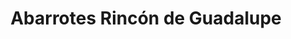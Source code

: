 ---
title: "Abarrotes Rincón de Guadalupe"
url: /guadalupe/abarrotes-rincon-de-guadalupe/
shop: Lebensmittel
---